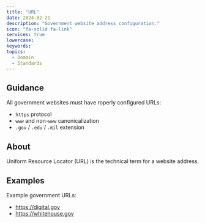 ```yaml
---
title: "URL"
date: 2024-02-21
description: "Government website address configuration."
icon: "fa-solid fa-link"
services: true
lowercase: 
keywords: 
topics: 
  - Domain
  - Standards
---
```


## Guidance

All government websites must have roperly configured URLs:

* `https` protocol
* `www` and non-`www` canonicalization
* `.gov` / `.edu` / `.mil` extension

## About

Uniform Resource Locator (URL) is the technical term for a website address.

## Examples

Example government URLs:

* <https://digital.gov>
* <https://whitehouse.gov>